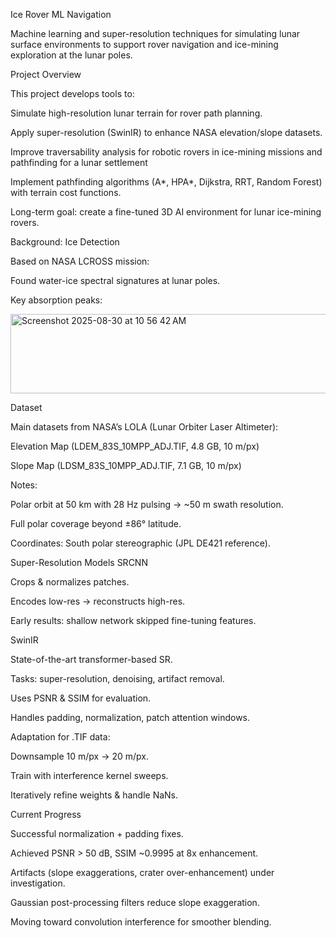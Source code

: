 Ice Rover ML Navigation

Machine learning and super-resolution techniques for simulating lunar surface environments to support rover navigation and ice-mining exploration at the lunar poles.

Project Overview

This project develops tools to:

Simulate high-resolution lunar terrain for rover path planning.

Apply super-resolution (SwinIR) to enhance NASA elevation/slope datasets.

Improve traversability analysis for robotic rovers in ice-mining missions and pathfinding for a lunar settlement

Implement pathfinding algorithms (A*, HPA*, Dijkstra, RRT, Random Forest) with terrain cost functions.

Long-term goal: create a fine-tuned 3D AI environment for lunar ice-mining rovers.

 Background: Ice Detection

Based on NASA LCROSS mission:

Found water-ice spectral signatures at lunar poles.

Key absorption peaks:


<img width="521" height="127" alt="Screenshot 2025-08-30 at 10 56 42 AM" src="https://github.com/user-attachments/assets/e90cc4a6-7416-464a-bcb1-54de33b66e7a" />




 Dataset

Main datasets from NASA’s LOLA (Lunar Orbiter Laser Altimeter):

Elevation Map (LDEM_83S_10MPP_ADJ.TIF, 4.8 GB, 10 m/px)

Slope Map (LDSM_83S_10MPP_ADJ.TIF, 7.1 GB, 10 m/px)

Notes:

Polar orbit at 50 km with 28 Hz pulsing → ~50 m swath resolution.

Full polar coverage beyond ±86° latitude.

Coordinates: South polar stereographic (JPL DE421 reference).

 Super-Resolution Models
SRCNN

Crops & normalizes patches.

Encodes low-res → reconstructs high-res.

Early results: shallow network skipped fine-tuning features.

SwinIR

State-of-the-art transformer-based SR.

Tasks: super-resolution, denoising, artifact removal.

Uses PSNR & SSIM for evaluation.

Handles padding, normalization, patch attention windows.

Adaptation for .TIF data:

Downsample 10 m/px → 20 m/px.

Train with interference kernel sweeps.

Iteratively refine weights & handle NaNs.

Current Progress

Successful normalization + padding fixes.

Achieved PSNR > 50 dB, SSIM ~0.9995 at 8x enhancement.

Artifacts (slope exaggerations, crater over-enhancement) under investigation.

Gaussian post-processing filters reduce slope exaggeration.

Moving toward convolution interference for smoother blending.

